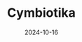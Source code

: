 ---  
layout: startup_page  
title: "Cymbiotika"  
id: "cymbiotika.com"  
permalink: "/cymbiotikacymbiotika.com10162024/"  
website: "https://www.cymbiotika.com/"  
funding_round: "Debt"  
funding_amount: "$30M"  
investors: "RevTek Capital"  
about: "Cymbiotika is a wellness and supplement brand focused on creating innovative, science-backed formulations to revolutionize health. They combine cutting-edge research with high-quality ingredients to help customers achieve optimal health and longevity. The company prioritizes clean, natural products."  
markets: "Wellness, Supplements, Health Care, Retail, Biotechnology, HealthTech, LOHAS & Wellness"  
hq: "San Diego, California, United States"  
founded_year: "2017"  
linkedin: "https://www.linkedin.com/company/cymbiotika"  
twitter: "https://twitter.com/realcymbiotika"  
instagram: ""  
facebook: "https://www.facebook.com/Cymbiotika"  
crunchbase: "https://www.crunchbase.com/organization/cymbiotika-llc"  
pitchbook: "https://pitchbook.com/profiles/company/494007-94"  

date_display: "16-Oct-2024"  
date: "2024-10-16"

# SEO Optimization  
meta_title: "Cymbiotika - Debt Funding ($30M)"  
meta_description: "Cymbiotika, Cymbiotika is a wellness and supplement brand focused on creating innovative, science-backed formulations to revolutionize health. They combine cuttin..."  
meta_keywords: "Cymbiotika, Wellness, Supplements, Health Care, Retail, Biotechnology, HealthTech, LOHAS & Wellness, Debt funding"  
canonical_url: "https://startup.projectstartups.com/cymbiotikacymbiotika.com10162024/"  
---